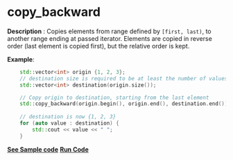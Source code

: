 # copy_backward

**Description** : Copies elements from range defined by `[first, last)`, to another range ending at passed iterator. 
Elements are copied in reverse order (last element is copied first), but the relative order is kept.

**Example**:
```cpp
    std::vector<int> origin {1, 2, 3};
    // destination size is required to be at least the number of values to be copied
    std::vector<int> destination(origin.size());

    // Copy origin to destination, starting from the last element
    std::copy_backward(origin.begin(), origin.end(), destination.end());
    
    // destination is now {1, 2, 3}
    for (auto value : destination) {  
        std::cout << value << " "; 
    }
```
**[See Sample code](snippets/algorithm/copy_backward.cpp)**
**[Run Code](https://rextester.com/INZK42877)**